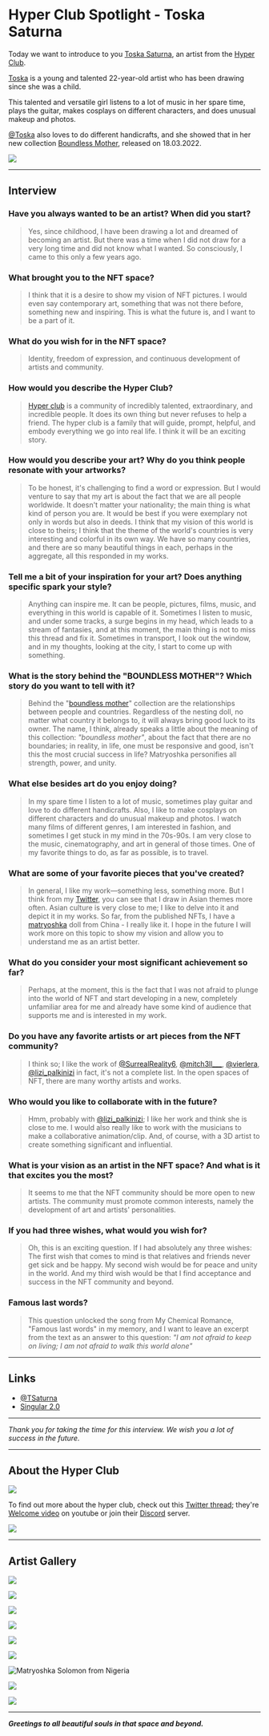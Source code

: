 # Hyper Club Spotlight - Toska Saturna

Today we want to introduce to you [Toska Saturna](https://twitter.com/TSaturna), an artist from the [Hyper Club](https://twitter.com/Hyper_Club_nft).

[Toska](https://twitter.com/TSaturna) is a young and talented 22-year-old artist who has been drawing since she was a child.

This talented and versatile girl listens to a lot of music in her spare time, plays the guitar, makes cosplays on different characters, and does unusual makeup and photos.

[@Toska](https://twitter.com/TSaturna) also loves to do different handicrafts, and she showed that in her new collection [Boundless Mother](https://singular.app/space/EXeZvsBsABYsQXWDf3opG9Zcq4taVieNDvXNut2Eu91W1uJ?page=1&tab=created&creator=true), released on 18.03.2022.

![](https://pbs.twimg.com/media/FOKBOTcXsAE_7sw?format=jpg&name=medium)

---

## Interview

### Have you always wanted to be an artist? When did you start?

> Yes, since childhood, I have been drawing a lot and dreamed of becoming an artist. But there was a time when I did not draw for a very long time and did not know what I wanted. So consciously, I came to this only a few years ago.

### What brought you to the NFT space?

> I think that it is a desire to show my vision of NFT pictures. I would even say contemporary art, something that was not there before, something new and inspiring. This is what the future is, and I want to be a part of it.

### What do you wish for in the NFT space?

> Identity, freedom of expression, and continuous development of artists and community.

### How would you describe the Hyper Club?

> [Hyper club](https://twitter.com/Hyper_Club_nft) is a community of incredibly talented, extraordinary, and incredible people. It does its own thing but never refuses to help a friend.
> The hyper club is a family that will guide, prompt, helpful, and embody everything we go into real life. I think it will be an exciting story.

### How would you describe your art? Why do you think people resonate with your artworks?

> To be honest, it's challenging to find a word or expression. But I would venture to say that my art is about the fact that we are all people worldwide. It doesn't matter your nationality; the main thing is what kind of person you are. It would be best if you were exemplary not only in words but also in deeds.
> I think that my vision of this world is close to theirs; I think that the theme of the world's countries is very interesting and colorful in its own way. We have so many countries, and there are so many beautiful things in each, perhaps in the aggregate, all this responded in my works.

### Tell me a bit of your inspiration for your art? Does anything specific spark your style?

> Anything can inspire me. It can be people, pictures, films, music, and everything in this world is capable of it. Sometimes I listen to music, and under some tracks, a surge begins in my head, which leads to a stream of fantasies, and at this moment, the main thing is not to miss this thread and fix it. Sometimes in transport, I look out the window, and in my thoughts, looking at the city, I start to come up with something.

### What is the story behind the "BOUNDLESS MOTHER"? Which story do you want to tell with it?

> Behind the "[boundless mother](https://singular.app/collections/566edc7dbb613f2d6b-BOUNDLESS_MOTHER)" collection are the relationships between people and countries. Regardless of the nesting doll, no matter what country it belongs to, it will always bring good luck to its owner. The name, I think, already speaks a little about the meaning of this collection: _"boundless mother"_, about the fact that there are no boundaries; in reality, in life, one must be responsive and good, isn't this the most crucial success in life?
> Matryoshka personifies all strength, power, and unity.

### What else besides art do you enjoy doing?

> In my spare time I listen to a lot of music, sometimes play guitar and love to do different handicrafts. Also, I like to make cosplays on different characters and do unusual makeup and photos. I watch many films of different genres, I am interested in fashion, and sometimes I get stuck in my mind in the 70s-90s. I am very close to the music, cinematography, and art in general of those times. One of my favorite things to do, as far as possible, is to travel.

### What are some of your favorite pieces that you've created?

> In general, I like my work—something less, something more. But I think from my [Twitter](https://twitter.com/TSaturna), you can see that I draw in Asian themes more often. Asian culture is very close to me; I like to delve into it and depict it in my works. So far, from the published NFTs, I have a [matryoshka](https://singular.app/collections/566edc7dbb613f2d6b-BOUNDLESS_MOTHER) doll from China - I really like it. I hope in the future I will work more on this topic to show my vision and allow you to understand me as an artist better.

### What do you consider your most significant achievement so far?

> Perhaps, at the moment, this is the fact that I was not afraid to plunge into the world of NFT and start developing in a new, completely unfamiliar area for me and already have some kind of audience that supports me and is interested in my work.

### Do you have any favorite artists or art pieces from the NFT community?

> I think so; I like the work of [@SurrealReality6](https://twitter.com/SurrealReality6), [@mitch3ll\_\_\_](https://twitter.com/mitch3ll___), [@vierlera](https://twitter.com/vierlera), [@lizi_palkinizi](https://twitter.com/lizi_palkinizi) in fact, it's not a complete list.
> In the open spaces of NFT, there are many worthy artists and works.

### Who would you like to collaborate with in the future?

> Hmm, probably with [@lizi_palkinizi](https://twitter.com/lizi_palkinizi); I like her work and think she is close to me.
> I would also really like to work with the musicians to make a collaborative animation/clip.
> And, of course, with a 3D artist to create something significant and influential.

### What is your vision as an artist in the NFT space? And what is it that excites you the most?

> It seems to me that the NFT community should be more open to new artists. The community must promote common interests, namely the development of art and artists' personalities.

### If you had three wishes, what would you wish for?

> Oh, this is an exciting question. If I had absolutely any three wishes:
> The first wish that comes to mind is that relatives and friends never get sick and be happy.
> My second wish would be for peace and unity in the world.
> And my third wish would be that I find acceptance and success in the NFT community and beyond.

### Famous last words?

> This question unlocked the song from My Chemical Romance, "Famous last words" in my memory, and I want to leave an excerpt from the text as an answer to this question:
> _"I am not afraid to keep on living; I am not afraid to walk this world alone"_

---

## Links

- [@TSaturna](https://twitter.com/TSaturna)
- [Singular 2.0](https://singular.app/space/EXeZvsBsABYsQXWDf3opG9Zcq4taVieNDvXNut2Eu91W1uJ?page=1&tab=created&creator=true)

---

_Thank you for taking the time for this interview. We wish you a lot of success in the future._

---

## About the Hyper Club

![](https://pbs.twimg.com/profile_banners/1483038080173023237/1643380020/1500x500)

To find out more about the hyper club, check out this [Twitter thread](https://twitter.com/aemonk1/status/1511273578314059776); they're [Welcome video](https://app.subsocial.network/6203/hyper-club-introduction-31846) on youtube or join their [Discord](https://discord.gg/Y85gBMdH) server.

![](https://pbs.twimg.com/media/FN1kHIZXMAI3088?format=jpg&name=medium)

---

## Artist Gallery

![](https://pbs.twimg.com/media/FOKBOTcXsAE_7sw?format=jpg&name=medium)

![](https://rmrk.mypinata.cloud/ipfs/bafybeiff7szazyrcsq4wgbqegmonqk73t3b6gmp4slpwcv6gaxmuxdun34)

![](https://rmrk.mypinata.cloud/ipfs/bafybeicj2siikkrmowyyta77ecckrmom64qy2zjy572opezvzomruwxfhq)

![](https://singular.app/_next/image?url=https%3A%2F%2Frmrk.mypinata.cloud%2Fipfs%2Fbafybeiajnv74s3vxreajeitinomvjcxvbhepgsaw64rjfb5ouxvfqdasui&w=1920&q=100)

![](https://singular.app/_next/image?url=https%3A%2F%2Frmrk.mypinata.cloud%2Fipfs%2Fbafybeidugssjxsfhqavpjkjvy5cp76d725xcbp4vaf75da46gmyvysy6ve&w=1920&q=100)

![](https://singular.app/_next/image?url=https%3A%2F%2Frmrk.mypinata.cloud%2Fipfs%2Fbafybeigsxtcjtsbdpwq45pmmzslddd4cz4llhcjowlfvpyqbqc6fcppimq&w=1920&q=100)

![Matryoshka Solomon from Nigeria](https://singular.app/_next/image?url=https%3A%2F%2Frmrk.mypinata.cloud%2Fipfs%2Fbafybeiamwldgkmkwix5olc3yfzmxr6hl73akdwetco4vsohg6ndqs24hdy&w=1920&q=100)

![](https://singular.app/_next/image?url=https%3A%2F%2Frmrk.mypinata.cloud%2Fipfs%2Fbafybeigyzjcz335rf42r3a6xkaze2fdlpnuwwngxkfmjdjkszxuqgkidxy&w=1920&q=100)

![](https://singular.app/_next/image?url=https%3A%2F%2Frmrk.mypinata.cloud%2Fipfs%2Fbafybeidjewjeyjqjprl4ijcegh6ilo3qvblil7we2iwlxxv4ys5mgcmtr4&w=1920&q=100)

---

**_Greetings to all beautiful souls in that space and beyond._**
